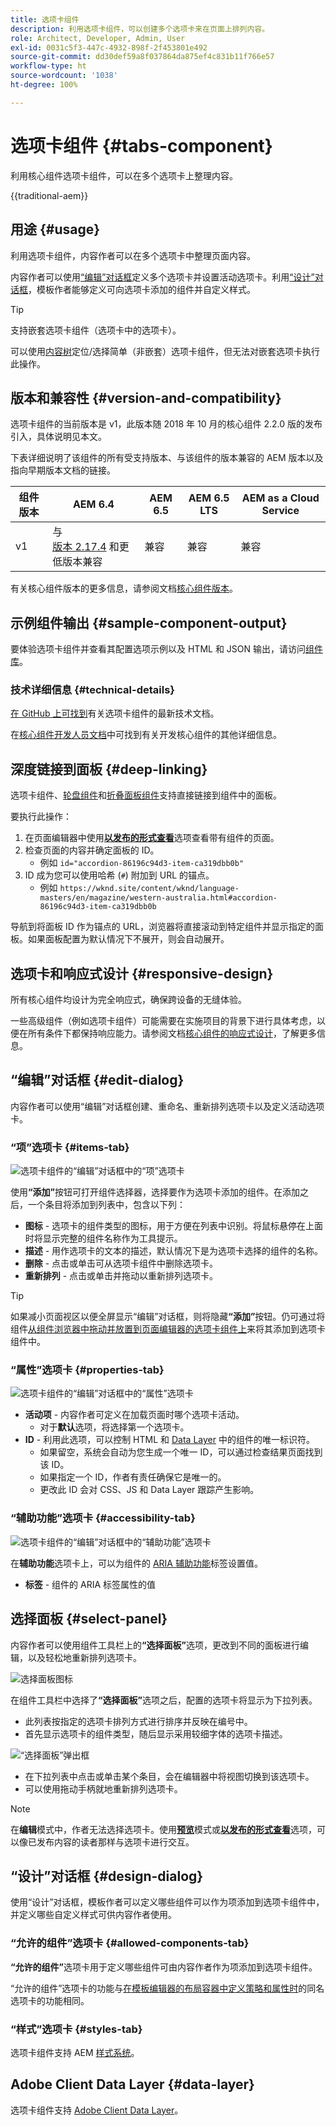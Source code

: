```yaml
---
title: 选项卡组件
description: 利用选项卡组件，可以创建多个选项卡来在页面上排列内容。
role: Architect, Developer, Admin, User
exl-id: 0031c5f3-447c-4932-898f-2f453801e492
source-git-commit: dd30def59a8f037864da875ef4c831b11f766e57
workflow-type: ht
source-wordcount: '1038'
ht-degree: 100%

---
```



# 选项卡组件 {#tabs-component}

利用核心组件选项卡组件，可以在多个选项卡上整理内容。

{{traditional-aem}}

## 用途 {#usage}

利用选项卡组件，内容作者可以在多个选项卡中整理页面内容。

内容作者可以使用[“编辑”对话框](#edit-dialog)定义多个选项卡并设置活动选项卡。利用[“设计”对话框](#design-dialog)，模板作者能够定义可向选项卡添加的组件并自定义样式。

>[!TIP]
>
>支持嵌套选项卡组件（选项卡中的选项卡）。
>
>可以使用[内容树](https://experienceleague.adobe.com/docs/experience-manager-cloud-service/sites/authoring/fundamentals/environment-tools.html?lang=zh-Hans#content-tree)定位/选择简单（非嵌套）选项卡组件，但无法对嵌套选项卡执行此操作。

## 版本和兼容性 {#version-and-compatibility}

选项卡组件的当前版本是 v1，此版本随 2018 年 10 月的核心组件 2.2.0 版的发布引入，具体说明见本文。

下表详细说明了该组件的所有受支持版本、与该组件的版本兼容的 AEM 版本以及指向早期版本文档的链接。

| 组件版本 | AEM 6.4 | AEM 6.5 | AEM 6.5 LTS | AEM as a Cloud Service |
|--- |--- |--- |---|---|
| v1 | 与<br>[版本 2.17.4](/help/versions.md) 和更低版本兼容 | 兼容 | 兼容 | 兼容 |

有关核心组件版本的更多信息，请参阅文档[核心组件版本](/help/versions.md)。

## 示例组件输出 {#sample-component-output}

要体验选项卡组件并查看其配置选项示例以及 HTML 和 JSON 输出，请访问[组件库](https://adobe.com/go/aem_cmp_library_tabs_cn)。

### 技术详细信息 {#technical-details}

[在 GitHub 上可找到](https://adobe.com/go/aem_cmp_tech_tabs_v1_cn)有关选项卡组件的最新技术文档。

在[核心组件开发人员文档](/help/developing/overview.md)中可找到有关开发核心组件的其他详细信息。

## 深度链接到面板 {#deep-linking}

选项卡组件、[轮盘组件](carousel.md)和[折叠面板组件](accordion.md)支持直接链接到组件中的面板。

要执行此操作：

1. 在页面编辑器中使用&#x200B;**[以发布的形式查看](https://experienceleague.adobe.com/docs/experience-manager-cloud-service/sites/authoring/fundamentals/editing-content.html?lang=zh-Hans#view-as-published)**&#x200B;选项查看带有组件的页面。
1. 检查页面的内容并确定面板的 ID。
   * 例如 `id="accordion-86196c94d3-item-ca319dbb0b"`
1. ID 成为您可以使用哈希 (`#`) 附加到 URL 的锚点。
   * 例如 `https://wknd.site/content/wknd/language-masters/en/magazine/western-australia.html#accordion-86196c94d3-item-ca319dbb0b`

导航到将面板 ID 作为锚点的 URL，浏览器将直接滚动到特定组件并显示指定的面板。如果面板配置为默认情况下不展开，则会自动展开。

## 选项卡和响应式设计 {#responsive-design}

所有核心组件均设计为完全响应式，确保跨设备的无缝体验。

一些高级组件（例如选项卡组件）可能需要在实施项目的背景下进行具体考虑，以便在所有条件下都保持响应能力。请参阅文档[核心组件的响应式设计](/help/responsive.md)，了解更多信息。

## “编辑”对话框 {#edit-dialog}

内容作者可以使用“编辑”对话框创建、重命名、重新排列选项卡以及定义活动选项卡。

### “项”选项卡 {#items-tab}

![选项卡组件的“编辑”对话框中的“项”选项卡](/help/assets/tabs-edit-items.png)

使用&#x200B;**“添加”**&#x200B;按钮可打开组件选择器，选择要作为选项卡添加的组件。在添加之后，一个条目将添加到列表中，包含以下列：

* **图标** - 选项卡的组件类型的图标，用于方便在列表中识别。将鼠标悬停在上面时将显示完整的组件名称作为工具提示。
* **描述** - 用作选项卡的文本的描述，默认情况下是为选项卡选择的组件的名称。
* **删除** - 点击或单击可从选项卡组件中删除选项卡。
* **重新排列** - 点击或单击并拖动以重新排列选项卡。

>[!TIP]
>
>如果减小页面视区以便全屏显示“编辑”对话框，则将隐藏&#x200B;**“添加”**&#x200B;按钮。仍可通过将组件[从组件浏览器中拖动并放置到页面编辑器的选项卡组件上](https://experienceleague.adobe.com/docs/experience-manager-cloud-service/sites/authoring/fundamentals/editing-content.html?lang=zh-Hans#inserting-a-component)来将其添加到选项卡组件中。

### “属性”选项卡 {#properties-tab}

![选项卡组件的“编辑”对话框中的“属性”选项卡](/help/assets/tabs-edit-properties.png)

* **活动项** - 内容作者可定义在加载页面时哪个选项卡活动。
   * 对于&#x200B;**默认**&#x200B;选项，将选择第一个选项卡。
* **ID** - 利用此选项，可以控制 HTML 和 [Data Layer](/help/developing/data-layer/overview.md) 中的组件的唯一标识符。
   * 如果留空，系统会自动为您生成一个唯一 ID，可以通过检查结果页面找到该 ID。
   * 如果指定一个 ID，作者有责任确保它是唯一的。
   * 更改此 ID 会对 CSS、JS 和 Data Layer 跟踪产生影响。

### “辅助功能”选项卡 {#accessibility-tab}

![选项卡组件的“编辑”对话框中的“辅助功能”选项卡](/help/assets/tabs-edit-accessibility.png)

在&#x200B;**辅助功能**&#x200B;选项卡上，可以为组件的 [ARIA 辅助功能](https://www.w3.org/WAI/standards-guidelines/aria/)标签设置值。

* **标签** - 组件的 ARIA 标签属性的值

## 选择面板 {#select-panel}

内容作者可以使用组件工具栏上的&#x200B;**“选择面板”**&#x200B;选项，更改到不同的面板进行编辑，以及轻松地重新排列选项卡。

![选择面板图标](/help/assets/select-panel-icon.png)

在组件工具栏中选择了&#x200B;**“选择面板”**&#x200B;选项之后，配置的选项卡将显示为下拉列表。

* 此列表按指定的选项卡排列方式进行排序并反映在编号中。
* 首先显示选项卡的组件类型，随后显示采用较细字体的选项卡描述。

![“选择面板”弹出框](/help/assets/select-panel-popover.png)

* 在下拉列表中点击或单击某个条目，会在编辑器中将视图切换到该选项卡。
* 可以使用拖动手柄就地重新排列选项卡。

>[!NOTE]
>
>在&#x200B;**编辑**&#x200B;模式中，作者无法选择选项卡。使用&#x200B;**[预览](https://experienceleague.adobe.com/docs/experience-manager-cloud-service/sites/authoring/fundamentals/editing-content.html?lang=zh-Hans#preview-mode)**&#x200B;模式或&#x200B;**[以发布的形式查看](https://experienceleague.adobe.com/docs/experience-manager-cloud-service/sites/authoring/fundamentals/editing-content.html?lang=zh-Hans#view-as-published)**&#x200B;选项，可以像已发布内容的读者那样与选项卡进行交互。

## “设计”对话框 {#design-dialog}

使用“设计”对话框，模板作者可以定义哪些组件可以作为项添加到选项卡组件中，并定义哪些自定义样式可供内容作者使用。

### “允许的组件”选项卡 {#allowed-components-tab}

**“允许的组件”**&#x200B;选项卡用于定义哪些组件可由内容作者作为项添加到选项卡组件。

“允许的组件”选项卡的功能与[在模板编辑器的布局容器中定义策略和属性时](https://experienceleague.adobe.com/docs/experience-manager-cloud-service/sites/authoring/features/templates.html?lang=zh-Hans)的同名选项卡的功能相同。

### “样式”选项卡 {#styles-tab}

选项卡组件支持 AEM [样式系统](/help/get-started/authoring.md#component-styling)。

## Adobe Client Data Layer {#data-layer}

选项卡组件支持 [Adobe Client Data Layer](/help/developing/data-layer/overview.md)。
